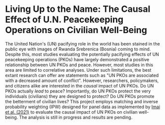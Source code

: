 # Living Up to the Name: The Causal Effect of U.N. Peacekeeping Operations on Civilian Well-Being

The United Nation's (UN) pacifying role in the world has been stained in the public eye with images of Rwanda Srebrenica (Bosnia) coming to mind. Despite this, most studies evaluating the potentially pacifying effects of UN peacekeeping operations (PKOs) have largely demonstrated a positive relationship between UN PKOs and peace. However, most studies in this area are limited to correlative analyses. Under such limitations, the best extant research can offer are statements such as "UN PKOs are associated with a decreased amount of conflict". However, researchers, policymakers, and citizens alike are interested in the *causal* impact of UN PKOs. Do UN PKOs actually *lead* to peace? Importantly, do UN PKOs protect the very individuals (civilians) they are designed to protect? Do UN PKOs promote the betterment of civilian lives? This project employs matching and inverse probability weighting (IPW) designed for panel data as implemented by [Imai et al. (2021)](https://onlinelibrary.wiley.com/doi/abs/10.1111/ajps.12685) to evaluate the causal impact of UN PKOs on civilian well-being. The analysis is still in progress and results are pending. 

